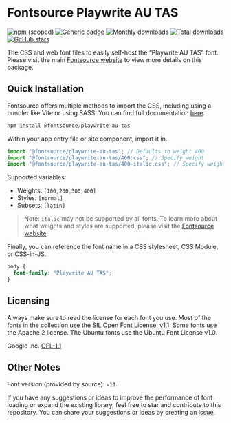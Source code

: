 # Fontsource Playwrite AU TAS

[![npm (scoped)](https://img.shields.io/npm/v/@fontsource/playwrite-au-tas?color=brightgreen)](https://www.npmjs.com/package/@fontsource/playwrite-au-tas) [![Generic badge](https://img.shields.io/badge/fontsource-passing-brightgreen)](https://github.com/fontsource/fontsource) [![Monthly downloads](https://badgen.net/npm/dm/@fontsource/playwrite-au-tas)](https://github.com/fontsource/fontsource) [![Total downloads](https://badgen.net/npm/dt/@fontsource/playwrite-au-tas)](https://github.com/fontsource/fontsource) [![GitHub stars](https://img.shields.io/github/stars/fontsource/fontsource.svg?style=social&label=Star)](https://github.com/fontsource/fontsource/stargazers)

The CSS and web font files to easily self-host the “Playwrite AU TAS” font. Please visit the main [Fontsource website](https://fontsource.org/fonts/playwrite-au-tas) to view more details on this package.

## Quick Installation

Fontsource offers multiple methods to import the CSS, including using a bundler like Vite or using SASS. You can find full documentation [here](https://fontsource.org/docs/getting-started/introduction).

```javascript
npm install @fontsource/playwrite-au-tas
```

Within your app entry file or site component, import it in.

```javascript
import "@fontsource/playwrite-au-tas"; // Defaults to weight 400
import "@fontsource/playwrite-au-tas/400.css"; // Specify weight
import "@fontsource/playwrite-au-tas/400-italic.css"; // Specify weight and style
```

Supported variables:
- Weights: `[100,200,300,400]`
- Styles: `[normal]`
- Subsets: `[latin]`

> Note: `italic` may not be supported by all fonts. To learn more about what weights and styles are supported, please visit the [Fontsource website](https://fontsource.org/fonts/playwrite-au-tas).

Finally, you can reference the font name in a CSS stylesheet, CSS Module, or CSS-in-JS.

```css
body {
  font-family: "Playwrite AU TAS";
}
```

## Licensing
Always make sure to read the license for each font you use. Most of the fonts in the collection use the SIL Open Font License, v1.1. Some fonts use the Apache 2 license. The Ubuntu fonts use the Ubuntu Font License v1.0.

Google Inc.
[OFL-1.1](http://scripts.sil.org/OFL)

## Other Notes
Font version (provided by source): `v11`.

If you have any suggestions or ideas to improve the performance of font loading or expand the existing library, feel free to star and contribute to this repository. You can share your suggestions or ideas by creating an [issue](https://github.com/fontsource/fontsource/issues).
